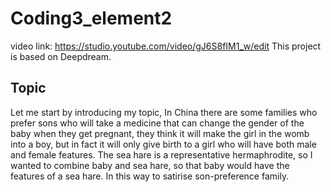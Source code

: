 # Coding3_element2
video link: https://studio.youtube.com/video/gJ6S8fIM1_w/edit
This project is based on Deepdream.
## Topic
Let me start by introducing my topic, In China there are some families who prefer sons who will take a medicine that can change the gender of the baby when they get pregnant, they think it will make the girl in the womb into a boy, but in fact it will only give birth to a girl who will have both male and female features.
The sea hare is a representative hermaphrodite, so I wanted to combine baby and sea hare, so that baby would have the features of a sea hare. In this way to satirise son-preference family.

